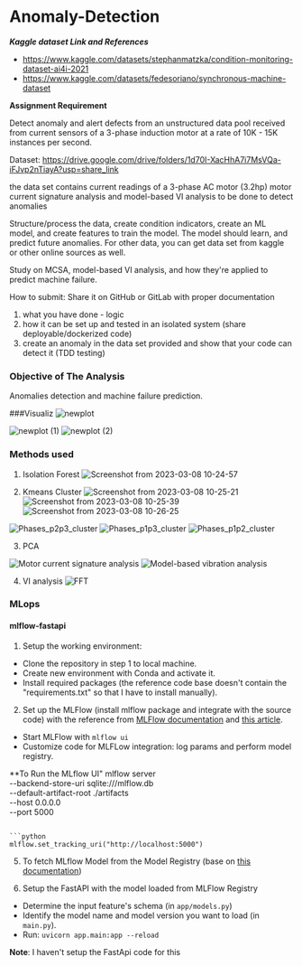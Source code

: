 # Anomaly-Detection

***Kaggle dataset Link and References***
- https://www.kaggle.com/datasets/stephanmatzka/condition-monitoring-dataset-ai4i-2021
- https://www.kaggle.com/datasets/fedesoriano/synchronous-machine-dataset

**Assignment Requirement**

Detect anomaly and alert defects from an unstructured data pool received from current sensors of a 3-phase induction motor at a rate of 10K - 15K instances per second. 

Dataset:
https://drive.google.com/drive/folders/1d70I-XacHhA7i7MsVQa-iFJvp2nTiayA?usp=share_link

the data set contains current readings of a 3-phase AC motor (3.2hp) 
motor current signature analysis and model-based VI analysis to be done to detect anomalies 

Structure/process the data, create condition indicators, create an ML model, and create features to train the model.  The model should learn, and predict future anomalies. 
For other data, you can get data set from kaggle or other online sources as well.

Study on MCSA, model-based VI analysis, and how they're applied to predict machine failure.

How to submit:
Share it on GitHub or GitLab with proper documentation 
1. what you have done - logic
2. how it can be set up and tested in an isolated system (share deployable/dockerized code)
3. create an anomaly in the data set provided and show that your code can detect it (TDD testing)

### Objective of The Analysis
Anomalies detection and machine failure prediction.

###Visualiz 
![newplot](https://user-images.githubusercontent.com/51690129/223624709-b9d03062-65bb-426a-a074-35bf543e47e9.png)

![newplot (1)](https://user-images.githubusercontent.com/51690129/223624730-b39ff1f0-73f7-4880-9efa-2b07d84f2a10.png)
![newplot (2)](https://user-images.githubusercontent.com/51690129/223624820-3a15df86-1aab-462f-882f-8afe2a25bddf.png)


### Methods used
1. Isolation Forest
![Screenshot from 2023-03-08 10-24-57](https://user-images.githubusercontent.com/51690129/223624017-90ca1f1e-6e01-4c82-ab6a-93cf6e79769e.png)

2. Kmeans Cluster
![Screenshot from 2023-03-08 10-25-21](https://user-images.githubusercontent.com/51690129/223624056-81efca33-d6b8-4fcb-a9b2-e06bdfd06c70.png)
![Screenshot from 2023-03-08 10-25-39](https://user-images.githubusercontent.com/51690129/223624082-42e572cc-81cc-4b98-8d49-5dc6573213a1.png)
![Screenshot from 2023-03-08 10-26-25](https://user-images.githubusercontent.com/51690129/223624195-9d426cbf-cc86-4bf7-be53-48848b2581da.png)

![Phases_p2p3_cluster](https://user-images.githubusercontent.com/51690129/223624231-90dce8e2-ae0f-413d-93d3-24fc60c60a0b.png)
![Phases_p1p3_cluster](https://user-images.githubusercontent.com/51690129/223624240-7759911d-57be-40e9-a4c2-39bd0f459466.png)
![Phases_p1p2_cluster](https://user-images.githubusercontent.com/51690129/223624243-62f7711d-a923-43ec-b98f-cb324bdc79ae.png)


3. PCA

![Motor current signature analysis](https://user-images.githubusercontent.com/51690129/223624327-15170a35-fe31-4601-80fe-1d938694cca4.png)
![Model-based vibration analysis](https://user-images.githubusercontent.com/51690129/223624341-a75ea87b-59d6-481d-8154-8222483f07fb.png)

4. VI analysis
![FFT](https://user-images.githubusercontent.com/51690129/223624403-31937f22-d31f-4ef6-adca-3c7d093a10a3.png)


### MLops
#### mlflow-fastapi 

1. Setup the working environment:
- Clone the repository in step 1 to local machine.
- Create new environment with Conda and activate it.
- Install required packages (the reference code base doesn't contain the "requirements.txt" so that I have to install manually).

2. Set up the MLFlow (install mlflow package and integrate with the source code) with the reference from [MLFlow documentation](https://www.mlflow.org/docs/latest/model-registry.html) and [this article](https://towardsdatascience.com/end-to-end-automl-train-and-serve-with-h2o-mlflow-fastapi-and-streamlit-5d36eedfe606).
- Start MLFlow with `mlflow ui`
- Customize code for MLFLow integration: log params and perform model registry.

**To Run the MLflow UI"
mlflow server \
       --backend-store-uri sqlite:///mlflow.db \
       --default-artifact-root ./artifacts \
       --host 0.0.0.0 \
       --port 5000
   ```
   
   ```python
   mlflow.set_tracking_uri("http://localhost:5000")
   ```
   
5. To fetch MLflow Model from the Model Registry (base on [this documentation](https://mlflow.org/docs/latest/model-registry.html#fetching-an-mlflow-model-from-the-model-registry)) 

6. Setup the FastAPI with the model loaded from MLFlow Registry
* Determine the input feature's schema (in `app/models.py`)
* Identify the model name and model version you want to load (in `main.py`).
* Run: `uvicorn app.main:app --reload`

**Note**: I haven't setup the FastApi code for this



